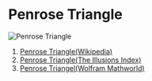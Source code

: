 # Penrose Triangle
![Penrose Triangle](https://upload.wikimedia.org/wikipedia/commons/thumb/c/c1/Penrose-dreieck.svg/500px-Penrose-dreieck.svg.png)
1. [Penrose Triangle(Wikipedia)](https://en.wikipedia.org/wiki/Penrose_triangle)
2. [Penrose Triangle(The Illusions Index)](https://www.illusionsindex.org/i/impossible-triangle)
3. [Penrose Triangel(Wolfram Mathworld)](https://mathworld.wolfram.com/PenroseTriangle.html)

